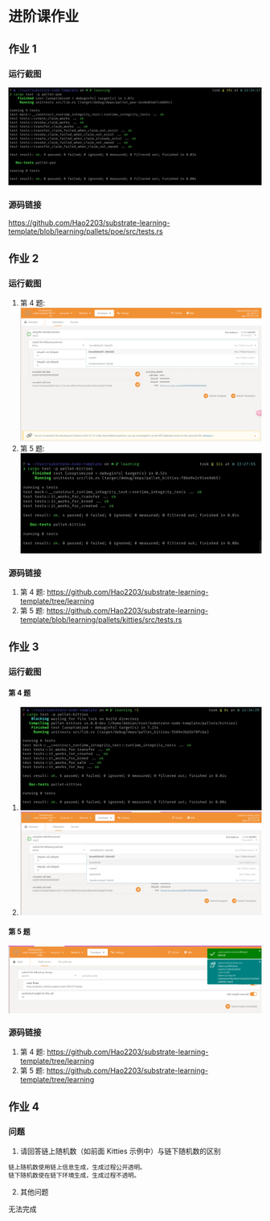 # 进阶课作业

## 作业 1

### 运行截图

![运行截图](image-2.png)

### 源码链接

<https://github.com/Hao2203/substrate-learning-template/blob/learning/pallets/poe/src/tests.rs>

## 作业 2

### 运行截图

1. 第 4 题: ![第4题运行截图](image-3.png)
2. 第 5 题: ![第5题运行截图](image-4.png)

### 源码链接

1. 第 4 题: <https://github.com/Hao2203/substrate-learning-template/tree/learning>
2. 第 5 题: <https://github.com/Hao2203/substrate-learning-template/blob/learning/pallets/kitties/src/tests.rs>

## 作业 3

### 运行截图

#### 第 4 题

1. ![第4题运行截图1](image-5.png)
2. ![第4题运行截图2](image-6.png)

#### 第 5 题

![第5题运行截图](image-7.png)

### 源码链接

1. 第 4 题: <https://github.com/Hao2203/substrate-learning-template/tree/learning>
2. 第 5 题: <https://github.com/Hao2203/substrate-learning-template/tree/learning>

## 作业 4

### 问题

1. 请回答链上随机数（如前面 Kitties 示例中）与链下随机数的区别

```sh
链上随机数使用链上信息生成，生成过程公开透明。
链下随机数使在链下环境生成，生成过程不透明。
```

2. 其他问题

无法完成
